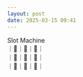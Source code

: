 ```yaml
---
layout: post
date: 2025-03-15 09:41
---
```


Slot Machine<br />
｜🍒｜🍒｜🏴｜<br />
｜🏴｜💎｜🔔｜<br />
｜🍇｜🏴｜💎｜<br />

